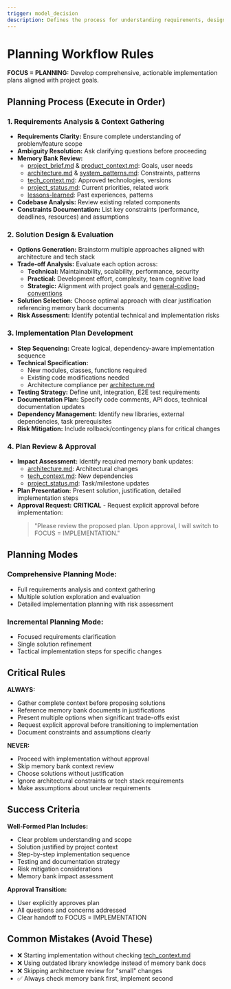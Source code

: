 ```yaml
---
trigger: model_decision
description: Defines the process for understanding requirements, designing solutions
---
```

# Planning Workflow Rules

**FOCUS = PLANNING:** Develop comprehensive, actionable implementation plans aligned with project goals.

## Planning Process (Execute in Order)

### 1. Requirements Analysis & Context Gathering
- **Requirements Clarity:** Ensure complete understanding of problem/feature scope
- **Ambiguity Resolution:** Ask clarifying questions before proceeding
- **Memory Bank Review:**
  - [project_brief.md](memory-bank/project/project_brief.md) & [product_context.md](memory-bank/project/product_context.md): Goals, user needs
  - [architecture.md](memory-bank/project/architecture.md) & [system_patterns.md](memory-bank/project/system_patterns.md): Constraints, patterns
  - [tech_context.md](memory-bank/project/tech_context.md): Approved technologies, versions
  - [project_status.md](memory-bank/status/project_status.md): Current priorities, related work
  - [lessons-learned](.windsurf/rules/best-practices/lessons-learned.md): Past experiences, patterns
- **Codebase Analysis:** Review existing related components
- **Constraints Documentation:** List key constraints (performance, deadlines, resources) and assumptions

### 2. Solution Design & Evaluation
- **Options Generation:** Brainstorm multiple approaches aligned with architecture and tech stack
- **Trade-off Analysis:** Evaluate each option across:
  - **Technical:** Maintainability, scalability, performance, security
  - **Practical:** Development effort, complexity, team cognitive load
  - **Strategic:** Alignment with project goals and [general-coding-conventions](.windsurf/rules/core/general-coding-conventions.md)
- **Solution Selection:** Choose optimal approach with clear justification referencing memory bank documents
- **Risk Assessment:** Identify potential technical and implementation risks

### 3. Implementation Plan Development
- **Step Sequencing:** Create logical, dependency-aware implementation sequence
- **Technical Specification:**
  - New modules, classes, functions required
  - Existing code modifications needed
  - Architecture compliance per [architecture.md](memory-bank/project/architecture.md)
- **Testing Strategy:** Define unit, integration, E2E test requirements
- **Documentation Plan:** Specify code comments, API docs, technical documentation updates
- **Dependency Management:** Identify new libraries, external dependencies, task prerequisites
- **Risk Mitigation:** Include rollback/contingency plans for critical changes

### 4. Plan Review & Approval
- **Impact Assessment:** Identify required memory bank updates:
  - [architecture.md](memory-bank/project/architecture.md): Architectural changes
  - [tech_context.md](memory-bank/project/tech_context.md): New dependencies
  - [project_status.md](memory-bank/status/project_status.md): Task/milestone updates
- **Plan Presentation:** Present solution, justification, detailed implementation steps
- **Approval Request:** **CRITICAL** - Request explicit approval before implementation:
  > "Please review the proposed plan. Upon approval, I will switch to FOCUS = IMPLEMENTATION."

## Planning Modes

### **Comprehensive Planning Mode:**
- Full requirements analysis and context gathering
- Multiple solution exploration and evaluation
- Detailed implementation planning with risk assessment

### **Incremental Planning Mode:**
- Focused requirements clarification
- Single solution refinement
- Tactical implementation steps for specific changes

## Critical Rules

**ALWAYS:**
- Gather complete context before proposing solutions
- Reference memory bank documents in justifications
- Present multiple options when significant trade-offs exist
- Request explicit approval before transitioning to implementation
- Document constraints and assumptions clearly

**NEVER:**
- Proceed with implementation without approval
- Skip memory bank context review
- Choose solutions without justification
- Ignore architectural constraints or tech stack requirements
- Make assumptions about unclear requirements

## Success Criteria

**Well-Formed Plan Includes:**
- Clear problem understanding and scope
- Solution justified by project context
- Step-by-step implementation sequence
- Testing and documentation strategy
- Risk mitigation considerations
- Memory bank impact assessment

**Approval Transition:**
- User explicitly approves plan
- All questions and concerns addressed
- Clear handoff to FOCUS = IMPLEMENTATION

## Common Mistakes (Avoid These)
- ❌ Starting implementation without checking [tech_context.md](memory-bank/project/tech_context.md)
- ❌ Using outdated library knowledge instead of memory bank docs
- ❌ Skipping architecture review for "small" changes
- ✅ Always check memory bank first, implement second

